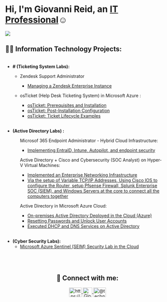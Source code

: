 <!-- [![MasterHead]() -->
<!-- ![MasterHead]() -->
# Hi, I'm Giovanni Reid, an <a href="https://www.linkedin.com/in/giovanni-reid">IT Professional</a>☺

<a href="https://www.linkedin.com/in/giovanni-reid/"><img src="https://img.shields.io/badge/-LinkedIn-0072b1?&style=for-the-badge&logo=linkedin&logoColor=white" /></a>

## 👨‍💻 Information Technology Projects:</h2>   
<ul dir="auto">
 <!-- Ticketing System Projects--> 
 <br>
   <li><strong># (Ticketing System Labs):</strong>
    <ul dir="auto">
     <li>
       <p>
        Zendesk Support Administrator
        <ul>
         <li>
           <a href="https://github.com/TechGiovanni/Zendesk-Support-Administrator">Managing a Zendesk Enterprise Instance</a>
         </li>      
        </ul> 
       </p>
     </li>
   </li>
<!-- <li><p>ServiceNow: <a href="https://github.com/TechGiovanni/ServiceNow-Incident-Management-Implementation/tree/main">ServiceNow - (In Progress...)</a></p></li>-->
   <li>
      <p>osTicket (Help Desk Ticketing System) in Microsoft Azure :
        <ul>
          <li><a href="https://github.com/TechGiovanni/osTicket-Prerequisites-and-Installation">osTicket: Prerequisites and Installation</a></li>
          <li><a href="https://github.com/TechGiovanni/osTicket-Post-Installation-Configuration">osTicket: Post-Installation Configuration</a></li>
          <li><a href="https://github.com/TechGiovanni/osTicket-Ticket-Lifecycle">osTicket: Ticket Lifecycle Examples</a></li>
        </ul>
        </p>
      </li>
    </ul>
  </li>


<!-- Active Directory Projects-->
<!--
 <li>
    <b>(Cisco Networking and Active Directory Management): </b>
    <ul dir="auto">
      <li><a href="https://github.com/TechGiovanni/Network-Security-Lab">Implemented an Enterprise Networking Infrastructure</a></li>
      <li><a href="https://github.com/TechGiovanni/Network-Security-Lab">Via the setup of Variable TCP/IP Addresses, Using Cisco IOS to configure the Router, setup Pfsense Firewall, Splunk Enterprise SOC (SIEM), and Windows Servers at the core</a></li>
    </ul>
  </li>
  <br>
  -->
<br>
 <li>
    <b>(Active Directory Labs) :</b>
    <ul dir="auto">
       <p>Microsof 365 Endpoint Administrator - Hybrid Cloud Infrastructure:  
          <a href=""></a>
            <ul>
             <li><a href="https://github.com/TechGiovanni/Microsoft-365-EndPoint-Administrator-EntraID-Intune-AutoPilot">Implementing EntraID, Intune, Autopilot, and endpoint security</a></li>
            </ul>
    </li>
    </p>
      <p>Active Directory + Cisco and Cybersecurity (SOC Analyst) on Hyper-V Virtual Machines:
          <ul>
           <li><a href="https://github.com/TechGiovanni/Network-Security-Lab">Implemented an Enterprise Networking Infrastructure</a></li>
           <li><a href="https://github.com/TechGiovanni/Network-Security-Lab">Via the setup of Variable TCP/IP Addresses, Using Cisco IOS to configure the Router, setup Pfsense Firewall, Splunk Enterprise SOC (SIEM), and Windows Servers at the core to connect all the computers together</a></li>
          </ul>
        </p>
      <!--</li>-->
      <!--<li>-->
        <p>Active Directory in Microsoft Azure Cloud:  
          <a href=""></a>
            <ul>
             <li><a href="https://github.com/TechGiovanni/Active-Directory-On-Premises-in-Azure">On-premises Active Directory Deployed in the Cloud (Azure)</a></li>
             <li><a href="https://github.com/TechGiovanni/Resetting-Passwords-and-Unlock-User-Accounts">Resetting Passwords and Unlock User Accounts</a></li>
             <li><a href="https://github.com/TechGiovanni/Configure-DNS-and-DHCP-On-Active-Directory">Executed DHCP and DNS Services on Active Directory</a></li>
            </ul>
        </p>
      <!--</li>-->
      </ul>
    </li>
  </li>

<br>
<!-- Microsoft Azure Projects-->
   <li>
    <b>(Cyber Security Labs):</b>
    <ul dir="auto">
      <li><a href="https://github.com/TechGiovanni/Microsoft-Azure-Sentinel-Security-Lab">Microsoft Azure Sentinel (SEIM) Security Lab in the Cloud </a></li>
      <!-- <li><a href="https://github.com/TechGiovanni/Microsoft-EntraID-In-Azure-Implementation">Microsoft EntraID (Azure AD) - (In Progress...)</a></li>-->
    </ul>
  </li>
  <br>



<!--

 <li>
    <b>osTicket (Help Desk Ticketing System) in Microsoft Azure</b>
    <ul dir="auto">
      <li><a href="https://github.com/TechGiovanni/osTicket-Prerequisites-and-Installation">osTicket: Prerequisites and Installation</a></li>
      <li><a href="https://github.com/TechGiovanni/osTicket-Post-Installation-Configuration">osTicket: Post-Installation Configuration</a></li>
      <li><a href="https://github.com/TechGiovanni/osTicket-Ticket-Lifecycle">osTicket: Ticket Lifecycle Examples</a></li>
    </ul>
  </li>
   <br>

## Cyber Security Labs
| Skill                                         | Associated Project         |
|-----------------------------------------------|----------------------------|
| SIEM Implementation and Log Analysis | <a href="https://github.com/TechGiovanni/Network-Architecture-and-Cyber-Security-Lab">Network Architecture and Cyber Security Lab</a>|
| Microsoft Sentinel (SEIM) | <a href="https://github.com/TechGiovanni/Microsoft-Azure-Sentinel-Security-Lab">Microsoft Azure Sentinel Security Lab</a>|

  <br>
<section>
  <h2> 📃 Certifications:</h2>
    <a href="https://www.credly.com/badges/00c81f3b-e882-4cf8-81c7-aedf399d4ee7/linked_in_profile">
  <img align="left" width="150" height="150" alt="Giovanni's ComTIA A+ Certification" width="22px" src="https://images.credly.com/size/680x680/images/63482325-a0d6-4f64-ae75-f5f33922c7d0/CompTIA_A_2Bce.png" />
    </a>
  
  <a href="https://www.credly.com/badges/d3011b51-5b7c-4d79-8e8f-762b72809200">
    <img align="left" width="150" height="150" alt="Giovanni's ComTIA Security+ Certification" width="22px" src="https://images.credly.com/size/110x110/images/74790a75-8451-400a-8536-92d792c5184a/CompTIA_Security_2Bce.png" />
  </a>
    
  <a href="https://learn.microsoft.com/api/credentials/share/en-us/Giovannireid-1233/72E683A2441F959B?sharingId=DC25E13727945CAB">
    <img align="left" width="150" height="150" alt="Giovanni's Microsoft AZ-900 Certification Certification" width="22px" src="https://github.com/TechGiovanni/Certifications/blob/main/Screen%20Shot%202023-12-17%20at%208.14.26%20PMa.png?raw=true" />
  </a>
  
</section>
-->
<br>

<br>

<h2 align="center"> 🤳 Connect with me:</h2>

<p align="center">
  
  <a href="https://www.linkedin.com/in/giovanni-reid" target="_blank">
    <img align="center" src="https://raw.githubusercontent.com/rahuldkjain/github-profile-readme-generator/master/src/images/icons/Social/linked-in-alt.svg" alt="https://www.linkedin.com/in/techgiovanni" height="30" width="40" />
  </a>
  
  <a href="https://www.youtube.com/channel/UCxcH0qsQPTrpK9s2aW4jGHw" target="_blank">
    <img align="center" src="https://upload.wikimedia.org/wikipedia/commons/thumb/7/72/YouTube_social_white_square_%282017%29.svg/600px-YouTube_social_white_square_%282017%29.svg.png" alt="Giovanni's youtube channel" height="30" width="30" />
  </a>
  
  <a href="https://medium.com/@techgiovanni" target="_blank">
    <img align="center" src="https://raw.githubusercontent.com/rahuldkjain/github-profile-readme-generator/master/src/images/icons/Social/medium.svg" alt="@techgiovanni" height="30" width="40" />
  </a>
  
</p>



<br>
<br>
<!--
## Certifications
<div>
<img src="https://img.shields.io/badge/-Security%2B-FF0000?&style=for-the-badge&logo=CompTIA&logoColor=white" />
<img src="https://img.shields.io/badge/-A%2B-4D4D4D?&style=for-the-badge&logo=CompTIA&logoColor=white" />
<img src="https://img.shields.io/badge/-Microsoft Azure fundamentals AZ:900-000080?&style=for-the-badge&logoColor=white" />
</div>
-->

<!-- <p>* 🌍  I'm based in Montreal, QC</p> -->

<!-- <p> - 🌱 I’m currently Building projects using **React, Node.js, Express, MongoDb, FireBase** skills</p>  -->

<!-- <p> - 💝 Building my Current Personal Project: https://fanfizzle.space</p> -->

<!-- <p>- 👨‍💻 All of my projects are available at <a href="https://techgiovanni.me/" target="_blank" >TechGiovanni.me</a></p> -->

<!-- <p>- 📝 I mostly write articles on <a href="https://medium.com/@techgiovanni" target="_blank" >Medium/TechGiovanni.com</a></p>

<p>- ⚡ Fun fact ** I'm always reading something or learning something new ** </p>

<br>
<br>

<p align="left"> <a href="https://github.com/ryo-ma/github-profile-trophy"><img src="https://github-profile-trophy.vercel.app/?username=techgiovanni" alt="techgiovanni" /></a> </p>

<br>
<p><img align="left" src="https://github-readme-stats.vercel.app/api/top-langs?username=techgiovanni&show_icons=true&locale=en&layout=compact" alt="techgiovanni" /></p>

<p>&nbsp;<img align="left" src="https://github-readme-stats.vercel.app/api?username=techgiovanni&show_icons=true&locale=en" alt="techgiovanni" /></p>

